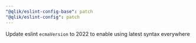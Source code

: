```yaml
---
"@qlik/eslint-config-base": patch
"@qlik/eslint-config": patch
---
```


Update eslint `ecmaVersion` to 2022 to enable using latest syntax everywhere
